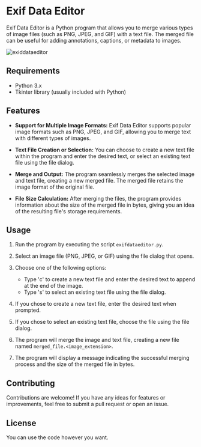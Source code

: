 # Exif Data Editor

Exif Data Editor is a Python program that allows you to merge various types of image files (such as PNG, JPEG, and GIF) with a text file. The merged file can be useful for adding annotations, captions, or metadata to images.

![exiddataeditor](https://github.com/parzivalhaliday/100-python-apps/blob/main/Exif%20Data%20Editor/merged_file-edited.png)

## Requirements

- Python 3.x
- Tkinter library (usually included with Python)

## Features

- **Support for Multiple Image Formats:** Exif Data Editor supports popular image formats such as PNG, JPEG, and GIF, allowing you to merge text with different types of images.

- **Text File Creation or Selection:** You can choose to create a new text file within the program and enter the desired text, or select an existing text file using the file dialog.

- **Merge and Output:** The program seamlessly merges the selected image and text file, creating a new merged file. The merged file retains the image format of the original file.

- **File Size Calculation:** After merging the files, the program provides information about the size of the merged file in bytes, giving you an idea of the resulting file's storage requirements.

## Usage

1. Run the program by executing the script `exifdataeditor.py`.

2. Select an image file (PNG, JPEG, or GIF) using the file dialog that opens.

3. Choose one of the following options:
    - Type 'c' to create a new text file and enter the desired text to append at the end of the image.
    - Type 's' to select an existing text file using the file dialog.

4. If you chose to create a new text file, enter the desired text when prompted.

5. If you chose to select an existing text file, choose the file using the file dialog.

6. The program will merge the image and text file, creating a new file named `merged_file.<image_extension>`.

7. The program will display a message indicating the successful merging process and the size of the merged file in bytes.

## Contributing
Contributions are welcome! If you have any ideas for features or improvements, feel free to submit a pull request or open an issue.


## License
You can use the code however you want.